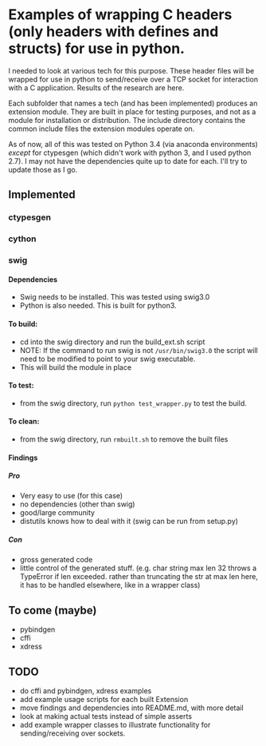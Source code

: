 # Examples of wrapping C headers (only headers with defines and structs) for use in python.
I needed to look at various tech for this purpose. These header files will
be wrapped for use in python to send/receive over a TCP socket for interaction
with a C application. Results of the research are here.

Each subfolder that names a tech (and has been implemented) produces an
extension module. They are built in place for testing purposes, and not as a
module for installation or distribution. The include directory contains the
common include files the extension modules operate on.

As of now, all of this was tested on Python 3.4 (via anaconda environments)
*except* for ctypesgen (which didn't work with python 3, and I used python
2.7). I may not have the dependencies quite up to date for each. I'll try to
update those as I go.

## Implemented
### ctypesgen
### cython
### swig
#### Dependencies
* Swig needs to be installed. This was tested using swig3.0
* Python is also needed. This is built for python3.
#### To build:
* cd into the swig directory and run the build_ext.sh script
* NOTE: If the command to run swig is not `/usr/bin/swig3.0` the script will
   need to be modified to point to your swig executable.
* This will build the module in place
#### To test:
* from the swig directory, run `python test_wrapper.py` to test the build.
#### To clean:
* from the swig directory, run `rmbuilt.sh` to remove the built files
#### Findings
##### Pro
* Very easy to use (for this case)
* no dependencies (other than swig)
* good/large community
* distutils knows how to deal with it (swig can be run from setup.py)
##### Con
* gross generated code
* little control of the generated stuff. (e.g. char string max len 32 throws
  a TypeError if len exceeded. rather than truncating the str at max len here,
  it has to be handled elsewhere, like in a wrapper class)

## To come (maybe)
* pybindgen
* cffi
* xdress

## TODO
* do cffi and pybindgen, xdress examples
* add example usage scripts for each built Extension
* move findings and dependencies into README.md, with more detail
* look at making actual tests instead of simple asserts
* add example wrapper classes to illustrate functionality for sending/receiving
  over sockets.
